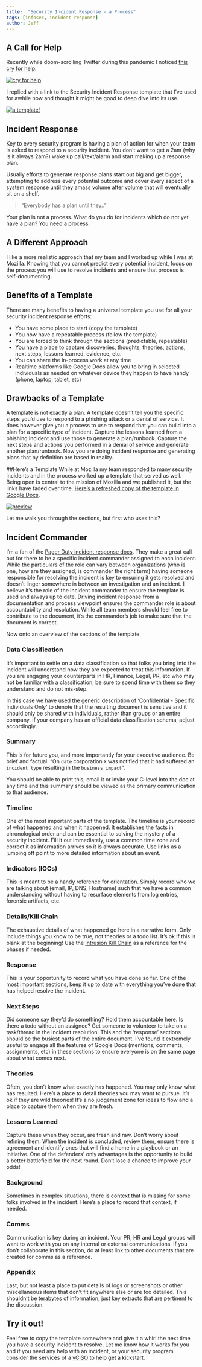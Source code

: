```yaml
---
title:  "Security Incident Response - a Process"
tags: [infosec, incident response]
author: Jeff
---
```

## A Call for Help

Recently while doom-scrolling Twitter during this pandemic I noticed [this cry for help](https://twitter.com/AccidentalCISO/status/1247632236486287362):

[![cry for help](/assets/incident-response-process/cry_for_help.png)](https://twitter.com/AccidentalCISO/status/1247632236486287362)

I replied with a link to the Security Incident Response template that I’ve used for awhile now and thought it might be good to deep dive into its use.

[![a template!](/assets/incident-response-process/here_is_a_template.png)](https://twitter.com/0x7eff/status/1247634699524005888)

## Incident Response
Key to every security program is having a plan of action for when your team is asked to respond to a security incident. You don’t want to get a 2am (why is it always 2am?) wake up call/text/alarm and start making up a response plan.

Usually efforts to generate response plans start out big and get bigger, attempting to address every potential outcome and cover every aspect of a system response until they amass volume after volume that will eventually sit on a shelf.

> “Everybody has a plan until they..”

Your plan is not a process. What do you do for incidents which do not yet have a plan? You need a process.

## A Different Approach
I like a more realistic approach that my team and I worked up while I was at Mozilla. Knowing that you cannot predict every potential incident, focus on the process you will use to resolve incidents and ensure that process is self-documenting.

## Benefits of a Template
There are many benefits to having a universal template you use for all your security incident response efforts:

- You have some place to start (copy the template)
- You now have a repeatable process (follow the template)
- You are forced to think through the sections (predictable, repeatable)
- You have a place to capture discoveries, thoughts, theories, actions, next steps, lessons learned, evidence, etc.
- You can share the in-process work at any time
- Realtime platforms like Google Docs allow you to bring in selected individuals as needed on whatever device they happen to have handy (phone, laptop, tablet, etc)

## Drawbacks of a Template
A template is not exactly a plan. A template doesn’t tell you the specific steps you’d use to respond to a phishing attack or a denial of service. It does however give you a process to use to respond that you can build into a plan for a specific type of incident. Capture the lessons learned from a phishing incident and use those to generate a plan/runbook. Capture the next steps and actions you performed in a denial of service and generate another plan/runbook. Now you are doing incident response and generating plans that by definition are based in reality.

##Here’s a Template
While at Mozilla my team responded to many security incidents and in the process worked up a template that served us well. Being open is central to the mission of Mozilla and we published it, but the links have faded over time. [Here’s a refreshed copy of the template in Google Docs](https://drive.google.com/open?id=1o7T6n22eDhJZd2bYYMNPvnuuiO-hetcM1IoZxLBhL_I).

[![preview](/assets/incident-response-process/template_preview.png)](https://drive.google.com/open?id=1o7T6n22eDhJZd2bYYMNPvnuuiO-hetcM1IoZxLBhL_I)

Let me walk you through the sections, but first who uses this?

## Incident Commander
I’m a fan of the [Pager Duty incident response docs](https://response.pagerduty.com/). They make a great call out for there to be a specific incident commander assigned to each incident. While the particulars of the role can vary between organizations (who is one, how are they assigned, is commander the right term) having someone responsible for resolving the incident is key to ensuring it gets resolved and doesn’t linger somewhere in between an investigation and an incident. I believe it’s the role of the incident commander to ensure the template is used and always up to date. Driving incident response from a documentation and process viewpoint ensures the commander role is about accountability and resolution. While all team members should feel free to contribute to the document, it’s the commander’s job to make sure that the document is correct.

Now onto an overview of the sections of the template.

### Data Classification
It’s important to settle on a data classification so that folks you bring into the incident will understand how they are expected to treat this information. If you are engaging your counterparts in HR, Finance, Legal, PR, etc who may not be familiar with a classification, be sure to spend time with them so they understand and do not mis-step.

In this case we have used the generic description of ‘Confidential - Specific Individuals Only’ to denote that the resulting document is sensitive and it should only be shared with individuals, rather than groups or an entire company. If your company has an official data classification schema, adjust accordingly.

### Summary
This is for future you, and more importantly for your executive audience. Be brief and factual: “On `date` corporation `X` was notified that it had suffered an `incident type` resulting in the `business impact`”.

You should be able to print this, email it or invite your C-level into the doc at any time and this summary should be viewed as the primary communication to that audience.

### Timeline
One of the most important parts of the template. The timeline is your record of what happened and when it happened. It establishes the facts in chronological order and can be essential to solving the mystery of a security incident. Fill it out immediately, use a common time zone and correct it as information arrives so it is always accurate. Use links as a jumping off point to more detailed information about an event.

### Indicators (IOCs)
This is meant to be a handy reference for orientation. Simply record who we are talking about (email, IP, DNS, Hostname) such that we have a common understanding without having to resurface elements from log entries, forensic artifacts, etc.

### Details/Kill Chain
The exhaustive details of what happened go here in a narrative form. Only include things you know to be true, not theories or a todo list. It’s ok if this is blank at the beginning! Use the [Intrusion Kill Chain](https://en.wikipedia.org/wiki/Kill_chain#The_cyber_kill_chain) as a reference for the phases if needed.

### Response
This is your opportunity to record what you have done so far. One of the most important sections, keep it up to date with everything you’ve done that has helped resolve the incident.

### Next Steps
Did someone say they’d do something? Hold them accountable here. Is there a todo without an assignee? Get someone to volunteer to take on a task/thread in the incident resolution. This and the ‘response’ sections should be the busiest parts of the entire document. I’ve found it extremely useful to engage all the features of Google Docs (mentions, comments, assignments, etc) in these sections to ensure everyone is on the same page about what comes next.

### Theories
Often, you don’t know what exactly has happened. You may only know what has resulted. Here’s a place to detail theories you may want to pursue. It’s ok if they are wild theories! It’s a no judgement zone for ideas to flow and a place to capture them when they are fresh.

### Lessons Learned
Capture these when they occur, are fresh and raw. Don’t worry about refining them. When the incident is concluded, review them, ensure there is agreement and identify ones that will find a home in a playbook or an initiative. One of the defenders' only advantages is the opportunity to build a better battlefield for the next round. Don’t lose a chance to improve your odds!

### Background
Sometimes in complex situations, there is context that is missing for some folks involved in the incident. Here’s a place to record that context, if needed.

### Comms
Communication is key during an incident. Your PR, HR and Legal groups will want to work with you on any internal or external communications. If you don’t collaborate in this section, do at least link to other documents that are created for comms as a reference.

### Appendix
Last, but not least a place to put details of logs or screenshots or other miscellaneous items that don’t fit anywhere else or are too detailed. This shouldn’t be terabytes of information, just key extracts that are pertinent to the discussion.

## Try it out!
Feel free to copy the template somewhere and give it a whirl the next time you have a security incident to resolve. Let me know how it works for you and if you need any help with an incident, or your security program consider the services of a [vCISO](https://jeffbryner.com/vciso) to help get a kickstart.
